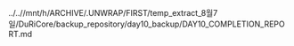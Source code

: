 ../..//mnt/h/ARCHIVE/.UNWRAP/FIRST/temp_extract_8월7일/DuRiCore/backup_repository/day10_backup/DAY10_COMPLETION_REPORT.md